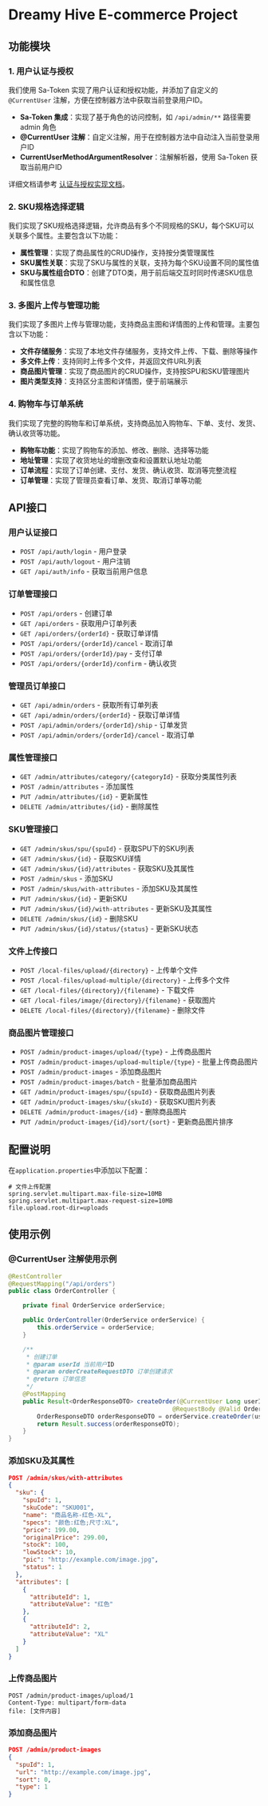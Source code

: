 # Dreamy Hive E-commerce Project

## 功能模块

### 1. 用户认证与授权

我们使用 Sa-Token 实现了用户认证和授权功能，并添加了自定义的 `@CurrentUser` 注解，方便在控制器方法中获取当前登录用户ID。

- **Sa-Token 集成**：实现了基于角色的访问控制，如 `/api/admin/**` 路径需要 admin 角色
- **@CurrentUser 注解**：自定义注解，用于在控制器方法中自动注入当前登录用户ID
- **CurrentUserMethodArgumentResolver**：注解解析器，使用 Sa-Token 获取当前用户ID

详细文档请参考 [认证与授权实现文档](docs/authentication.md)。

### 2. SKU规格选择逻辑

我们实现了SKU规格选择逻辑，允许商品有多个不同规格的SKU，每个SKU可以关联多个属性。主要包含以下功能：

- **属性管理**：实现了商品属性的CRUD操作，支持按分类管理属性
- **SKU属性关联**：实现了SKU与属性的关联，支持为每个SKU设置不同的属性值
- **SKU与属性组合DTO**：创建了DTO类，用于前后端交互时同时传递SKU信息和属性信息

### 3. 多图片上传与管理功能

我们实现了多图片上传与管理功能，支持商品主图和详情图的上传和管理。主要包含以下功能：

- **文件存储服务**：实现了本地文件存储服务，支持文件上传、下载、删除等操作
- **多文件上传**：支持同时上传多个文件，并返回文件URL列表
- **商品图片管理**：实现了商品图片的CRUD操作，支持按SPU和SKU管理图片
- **图片类型支持**：支持区分主图和详情图，便于前端展示

### 4. 购物车与订单系统

我们实现了完整的购物车和订单系统，支持商品加入购物车、下单、支付、发货、确认收货等功能。

- **购物车功能**：实现了购物车的添加、修改、删除、选择等功能
- **地址管理**：实现了收货地址的增删改查和设置默认地址功能
- **订单流程**：实现了订单创建、支付、发货、确认收货、取消等完整流程
- **订单管理**：实现了管理员查看订单、发货、取消订单等功能

## API接口

### 用户认证接口

- `POST /api/auth/login` - 用户登录
- `POST /api/auth/logout` - 用户注销
- `GET /api/auth/info` - 获取当前用户信息

### 订单管理接口

- `POST /api/orders` - 创建订单
- `GET /api/orders` - 获取用户订单列表
- `GET /api/orders/{orderId}` - 获取订单详情
- `POST /api/orders/{orderId}/cancel` - 取消订单
- `POST /api/orders/{orderId}/pay` - 支付订单
- `POST /api/orders/{orderId}/confirm` - 确认收货

### 管理员订单接口

- `GET /api/admin/orders` - 获取所有订单列表
- `GET /api/admin/orders/{orderId}` - 获取订单详情
- `POST /api/admin/orders/{orderId}/ship` - 订单发货
- `POST /api/admin/orders/{orderId}/cancel` - 取消订单

### 属性管理接口

- `GET /admin/attributes/category/{categoryId}` - 获取分类属性列表
- `POST /admin/attributes` - 添加属性
- `PUT /admin/attributes/{id}` - 更新属性
- `DELETE /admin/attributes/{id}` - 删除属性

### SKU管理接口

- `GET /admin/skus/spu/{spuId}` - 获取SPU下的SKU列表
- `GET /admin/skus/{id}` - 获取SKU详情
- `GET /admin/skus/{id}/attributes` - 获取SKU及其属性
- `POST /admin/skus` - 添加SKU
- `POST /admin/skus/with-attributes` - 添加SKU及其属性
- `PUT /admin/skus/{id}` - 更新SKU
- `PUT /admin/skus/{id}/with-attributes` - 更新SKU及其属性
- `DELETE /admin/skus/{id}` - 删除SKU
- `PUT /admin/skus/{id}/status/{status}` - 更新SKU状态

### 文件上传接口

- `POST /local-files/upload/{directory}` - 上传单个文件
- `POST /local-files/upload-multiple/{directory}` - 上传多个文件
- `GET /local-files/{directory}/{filename}` - 下载文件
- `GET /local-files/image/{directory}/{filename}` - 获取图片
- `DELETE /local-files/{directory}/{filename}` - 删除文件

### 商品图片管理接口

- `POST /admin/product-images/upload/{type}` - 上传商品图片
- `POST /admin/product-images/upload-multiple/{type}` - 批量上传商品图片
- `POST /admin/product-images` - 添加商品图片
- `POST /admin/product-images/batch` - 批量添加商品图片
- `GET /admin/product-images/spu/{spuId}` - 获取商品图片列表
- `GET /admin/product-images/sku/{skuId}` - 获取SKU图片列表
- `DELETE /admin/product-images/{id}` - 删除商品图片
- `PUT /admin/product-images/{id}/sort/{sort}` - 更新商品图片排序

## 配置说明

在`application.properties`中添加以下配置：

```properties
# 文件上传配置
spring.servlet.multipart.max-file-size=10MB
spring.servlet.multipart.max-request-size=10MB
file.upload.root-dir=uploads
```

## 使用示例

### @CurrentUser 注解使用示例

```java
@RestController
@RequestMapping("/api/orders")
public class OrderController {

    private final OrderService orderService;

    public OrderController(OrderService orderService) {
        this.orderService = orderService;
    }

    /**
     * 创建订单
     * @param userId 当前用户ID
     * @param orderCreateRequestDTO 订单创建请求
     * @return 订单信息
     */
    @PostMapping
    public Result<OrderResponseDTO> createOrder(@CurrentUser Long userId, 
                                              @RequestBody @Valid OrderCreateRequestDTO orderCreateRequestDTO) {
        OrderResponseDTO orderResponseDTO = orderService.createOrder(userId, orderCreateRequestDTO);
        return Result.success(orderResponseDTO);
    }
}
```

### 添加SKU及其属性

```json
POST /admin/skus/with-attributes
{
  "sku": {
    "spuId": 1,
    "skuCode": "SKU001",
    "name": "商品名称-红色-XL",
    "specs": "颜色:红色;尺寸:XL",
    "price": 199.00,
    "originalPrice": 299.00,
    "stock": 100,
    "lowStock": 10,
    "pic": "http://example.com/image.jpg",
    "status": 1
  },
  "attributes": [
    {
      "attributeId": 1,
      "attributeValue": "红色"
    },
    {
      "attributeId": 2,
      "attributeValue": "XL"
    }
  ]
}
```

### 上传商品图片

```
POST /admin/product-images/upload/1
Content-Type: multipart/form-data
file: [文件内容]
```

### 添加商品图片

```json
POST /admin/product-images
{
  "spuId": 1,
  "url": "http://example.com/image.jpg",
  "sort": 0,
  "type": 1
}
``` 